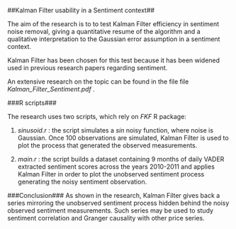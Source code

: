 ##Kalman Filter usability in a Sentiment context##

The aim of the research is to to test Kalman Filter efficiency in sentiment noise removal, giving a quantitative resume of the algorithm and 
a qualitative interpretation to the Gaussian error assumption in a sentiment context.

Kalman Filter has been chosen for this test because it has been widened used in previous research papers regarding sentiment.

An extensive research on the topic can be found in the file file *Kalman_Filter_Sentiment.pdf* .

###R scripts###

The research uses two scripts, which rely on _FKF_ R package:

1) _sinusoid.r_ : the script simulates a *sin* noisy function, where noise is Gaussian. Once 100 observations are simulated, Kalman Filter 
is used to plot the process that generated the observed measurements.

2) _main.r_ : the script builds a dataset containing 9 months of daily VADER extracted sentiment scores across the years 2010-2011 and applies
Kalman Filter in order to plot the unobserved sentiment process generating the noisy sentiment observation.

###Conclusion###
As shown in the research, Kalman Filter gives back a series mirroring the unobserved sentiment process hidden behind the noisy observed 
sentiment measurements. Such series may be used to study sentiment correlation and Granger causality with other price series.
